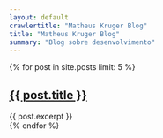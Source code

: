 ```yaml
---
layout: default
crawlertitle: "Matheus Kruger Blog"
title: "Matheus Kruger Blog"
summary: "Blog sobre desenvolvimento"
---
```


{% for post in site.posts limit: 5 %}
  <article class="index-page">
    <h2><a href="{{ post.url | relative_url }}">{{ post.title }}</a></h2>
    {{ post.excerpt }}
  </article>
{% endfor %}
